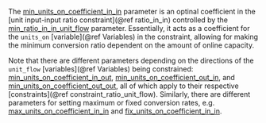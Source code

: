 The [min\_units\_on\_coefficient\_in\_in](@ref) parameter is an optinal coefficient in the
[unit input-input ratio constraint](@ref ratio_in_in) controlled by the [min\_ratio\_in\_in\_unit\_flow](@ref) parameter.
Essentially, it acts as a coefficient for the `units_on` [variable](@ref Variables) in the constraint,
allowing for making the minimum conversion ratio dependent on the amount of online capacity.

Note that there are different parameters depending on the directions of the `unit_flow` [variables](@ref Variables)
being constrained: [min\_units\_on\_coefficient\_in\_out](@ref), [min\_units\_on\_coefficient\_out\_in](@ref), and
[min\_units\_on\_coefficient\_out\_out](@ref), all of which apply to their respective [constraints](@ref constraint_ratio_unit_flow).
Similarly, there are different parameters for setting maximum or fixed conversion rates, e.g. 
[max\_units\_on\_coefficient\_in\_in](@ref) and [fix\_units\_on\_coefficient\_in\_in](@ref).